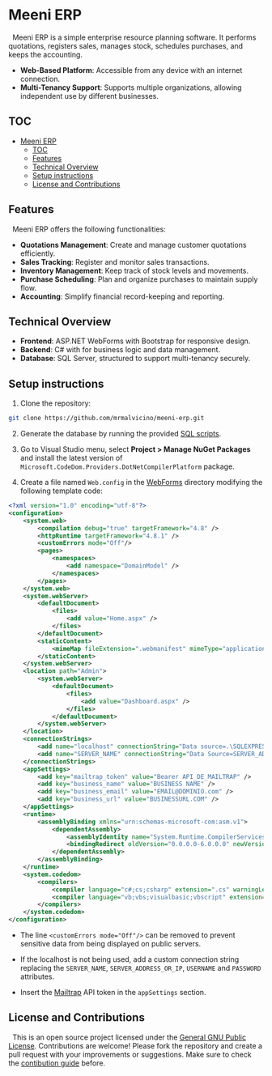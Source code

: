 # Meeni ERP

&nbsp;
Meeni ERP is a simple enterprise resource planning software. It performs quotations, registers sales, manages stock, schedules purchases, and keeps the accounting.

- **Web-Based Platform**: Accessible from any device with an internet connection.
- **Multi-Tenancy Support**: Supports multiple organizations, allowing independent use by different businesses.

## TOC

- [Meeni ERP](#meeni-erp)
	- [TOC](#toc)
	- [Features](#features)
	- [Technical Overview](#technical-overview)
	- [Setup instructions](#setup-instructions)
	- [License and Contributions](#license-and-contributions)

## Features

&nbsp;
Meeni ERP offers the following functionalities:
- **Quotations Management**: Create and manage customer quotations efficiently.
- **Sales Tracking**: Register and monitor sales transactions.
- **Inventory Management**: Keep track of stock levels and movements.
- **Purchase Scheduling**: Plan and organize purchases to maintain supply flow.
- **Accounting**: Simplify financial record-keeping and reporting.

## Technical Overview
- **Frontend**: ASP.NET WebForms with Bootstrap for responsive design.
- **Backend**: C# with for business logic and data management.
- **Database**: SQL Server, structured to support multi-tenancy securely.

## Setup instructions

1. Clone the repository:

```bash
git clone https://github.com/mrmalvicino/meeni-erp.git
```

2. Generate the database by running the provided [SQL scripts](./SQL/).

3. Go to Visual Studio menu, select **Project > Manage NuGet Packages** and install the latest version of `Microsoft.CodeDom.Providers.DotNetCompilerPlatform` package.

4. Create a file named `Web.config` in the [WebForms](./WebForms/) directory modifying the following template code:

```xml
<?xml version="1.0" encoding="utf-8"?>
<configuration>
	<system.web>
		<compilation debug="true" targetFramework="4.8" />
		<httpRuntime targetFramework="4.8.1" />
		<customErrors mode="Off"/>
		<pages>
			<namespaces>
				<add namespace="DomainModel" />
			</namespaces>
		</pages>
	</system.web>
	<system.webServer>
		<defaultDocument>
			<files>
				<add value="Home.aspx" />
			</files>
		</defaultDocument>
		<staticContent>
			<mimeMap fileExtension=".webmanifest" mimeType="application/manifest+json" />
		</staticContent>
	</system.webServer>
	<location path="Admin">
		<system.webServer>
			<defaultDocument>
				<files>
					<add value="Dashboard.aspx" />
				</files>
			</defaultDocument>
		</system.webServer>
	</location>
	<connectionStrings>
		<add name="localhost" connectionString="Data source=.\SQLEXPRESS; Initial Catalog=meeni_erp_db; integrated security=true" providerName="System.Data.SqlClient" />
		<add name="SERVER_NAME" connectionString="Data Source=SERVER_ADDRESS_OR_IP; Initial Catalog=meeni_erp_db; User ID=USERNAME; Password=PASSWORD; Connect Timeout=30;" />
	</connectionStrings>
	<appSettings>
		<add key="mailtrap_token" value="Bearer API_DE_MAILTRAP" />
		<add key="business_name" value="BUSINESS NAME" />
		<add key="business_email" value="EMAIL@DOMINIO.com" />
		<add key="business_url" value="BUSINESSURL.COM" />
	</appSettings>
	<runtime>
		<assemblyBinding xmlns="urn:schemas-microsoft-com:asm.v1">
			<dependentAssembly>
				<assemblyIdentity name="System.Runtime.CompilerServices.Unsafe" publicKeyToken="b03f5f7f11d50a3a" culture="neutral" />
				<bindingRedirect oldVersion="0.0.0.0-6.0.0.0" newVersion="6.0.0.0" />
			</dependentAssembly>
		</assemblyBinding>
	</runtime>
	<system.codedom>
		<compilers>
			<compiler language="c#;cs;csharp" extension=".cs" warningLevel="4" compilerOptions="/langversion:default /nowarn:1659;1699;1701;612;618" type="Microsoft.CodeDom.Providers.DotNetCompilerPlatform.CSharpCodeProvider, Microsoft.CodeDom.Providers.DotNetCompilerPlatform, Version=4.1.0.0, Culture=neutral, PublicKeyToken=31bf3856ad364e35" />
			<compiler language="vb;vbs;visualbasic;vbscript" extension=".vb" warningLevel="4" compilerOptions="/langversion:default /nowarn:41008,40000,40008 /define:_MYTYPE=\&quot;Web\&quot; /optionInfer+" type="Microsoft.CodeDom.Providers.DotNetCompilerPlatform.VBCodeProvider, Microsoft.CodeDom.Providers.DotNetCompilerPlatform, Version=4.1.0.0, Culture=neutral, PublicKeyToken=31bf3856ad364e35" />
		</compilers>
	</system.codedom>
</configuration>
```

- The line `<customErrors mode="Off"/>` can be removed to prevent sensitive data from being displayed on public servers.

- If the localhost is not being used, add a custom connection string replacing the `SERVER_NAME`, `SERVER_ADDRESS_OR_IP`, `USERNAME` and `PASSWORD` attributes.

- Insert the [Mailtrap](https://mailtrap.io) API token in the `appSettings` section.

## License and Contributions

&nbsp;
This is an open source project licensed under the [General GNU Public License](./LICENSE).
Contributions are welcome! Please fork the repository and create a pull request with your improvements or suggestions.
Make sure to check the [contibution guide](./doc/contribute.md) before.